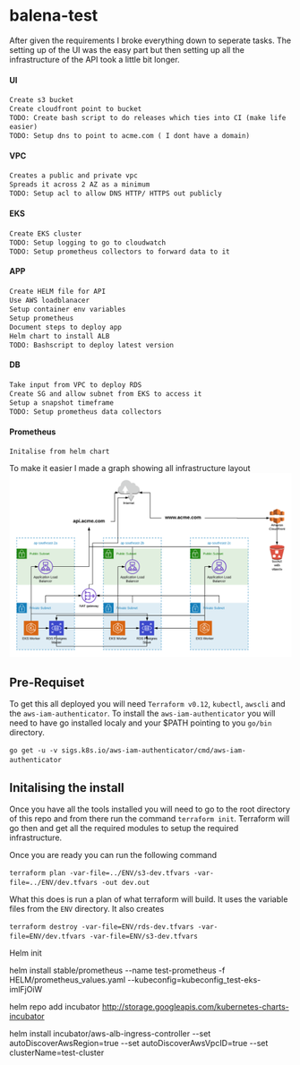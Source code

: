 # balena-test

After given the requirements I broke everything down to seperate tasks. The setting up of the UI was the easy part but then setting up all the infrastructure of the API took a little bit longer.

#### UI
	Create s3 bucket
	Create cloudfront point to bucket 
	TODO: Create bash script to do releases which ties into CI (make life easier)
	TODO: Setup dns to point to acme.com ( I dont have a domain)

#### VPC
	Creates a public and private vpc
	Spreads it across 2 AZ as a minimum
	TODO: Setup acl to allow DNS HTTP/ HTTPS out publicly

#### EKS
	Create EKS cluster 
	TODO: Setup logging to go to cloudwatch 
	TODO: Setup prometheus collectors to forward data to it 

#### APP
	Create HELM file for API
	Use AWS loadblanacer
	Setup container env variables
	Setup prometheus 
	Document steps to deploy app 
	Helm chart to install ALB 
	TODO: Bashscript to deploy latest version

#### DB
	Take input from VPC to deploy RDS 
	Create SG and allow subnet from EKS to access it 
	Setup a snapshot timeframe
	TODO: Setup prometheus data collectors

#### Prometheus
	Initalise from helm chart

To make it easier I made a graph showing all infrastructure layout
![alt text](Images/AWS.png "AWS Dev enviroment")


## Pre-Requiset 
To get this all deployed you will need `Terraform v0.12`, `kubectl`, `awscli` and the `aws-iam-authenticator`. To install the `aws-iam-authenticator` you will need to have go installed localy and your $PATH pointing to you `go/bin` directory.

`go get -u -v sigs.k8s.io/aws-iam-authenticator/cmd/aws-iam-authenticator`

## Initalising the install 

Once you have all the tools installed you will need to go to the root directory of this repo and from there run the command `terraform init`. Terraform will go then and get all the required modules to setup the required infrastructure.

Once you are ready you can run the following command 

`terraform plan -var-file=../ENV/s3-dev.tfvars -var-file=../ENV/dev.tfvars -out dev.out`

What this does is run a plan of what terraform will build. It uses the variable files from the `ENV` directory. It also creates 

`terraform destroy -var-file=ENV/rds-dev.tfvars -var-file=ENV/dev.tfvars -var-file=ENV/s3-dev.tfvars`


Helm init 

helm install stable/prometheus --name test-prometheus -f HELM/prometheus_values.yaml --kubeconfig=kubeconfig_test-eks-imlFjOiW

helm repo add incubator http://storage.googleapis.com/kubernetes-charts-incubator

helm install incubator/aws-alb-ingress-controller --set autoDiscoverAwsRegion=true --set autoDiscoverAwsVpcID=true --set clusterName=test-cluster

